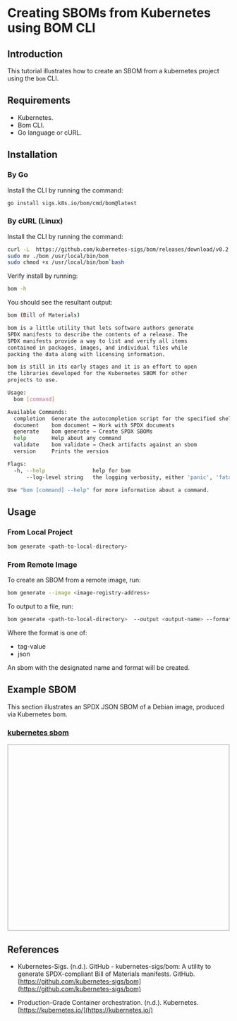 # Creating SBOMs from Kubernetes using BOM CLI

## Introduction

This tutorial illustrates how to create an SBOM from a kubernetes project using the ```bom``` CLI.

## Requirements

* Kubernetes.
* Bom CLI.
* Go language or cURL.

## Installation

### By Go

Install the CLI by running the command:

```bash
go install sigs.k8s.io/bom/cmd/bom@latest
```

### By cURL (Linux)

Install the CLI by running the command:

```bash
curl -L  https://github.com/kubernetes-sigs/bom/releases/download/v0.2.2/bom-linux-amd64  -o bom
sudo mv ./bom /usr/local/bin/bom
sudo chmod +x /usr/local/bin/bom`bash
```

Verify install by running:

```bash
bom -h
```

You should see the resultant output:

```bash
bom (Bill of Materials)

bom is a little utility that lets software authors generate
SPDX manifests to describe the contents of a release. The
SPDX manifests provide a way to list and verify all items
contained in packages, images, and individual files while
packing the data along with licensing information.

bom is still in its early stages and it is an effort to open
the libraries developed for the Kubernetes SBOM for other
projects to use.

Usage:
  bom [command]

Available Commands:
  completion  Generate the autocompletion script for the specified shell
  document    bom document → Work with SPDX documents
  generate    bom generate → Create SPDX SBOMs
  help        Help about any command
  validate    bom validate → Check artifacts against an sbom
  version     Prints the version

Flags:
  -h, --help               help for bom
      --log-level string   the logging verbosity, either 'panic', 'fatal', 'error', 'warning', 'info', 'debug', 'trace' (default "info")

Use "bom [command] --help" for more information about a command.

```

## Usage

### From Local Project

```bash
bom generate <path-to-local-directory>
```

### From Remote Image

To create an SBOM from a remote image, run:

```bash
bom generate --image <image-registry-address>
```

To output to a file, run:

```bash
bom generate <path-to-local-directory>  --output <output-name> --format <sbom-format>
```

Where the format is one of:

* tag-value
* json

An sbom with the designated name and format will be created.

## Example SBOM

This section illustrates an SPDX JSON SBOM of a Debian image, produced via Kubernetes bom.

<html lang="en">
<head>
    <meta charset="UTF-8">
    <meta name="viewport" content="width=device-width, initial-scale=1.0">
    <title>Pretty JSON Display</title>
    <style>
        #json-container {
            height: 400px; /* Set a fixed height */
            overflow-y: auto; /* Enable vertical scrolling */
            border: 2px solid #ccc; /* Optional: add a border for visibility */
            padding: 10px;
        }
        #xml-container {
            height: 400px; /* Set a fixed height */
            overflow-y: auto; /* Enable vertical scrolling */
            border: 2px solid #ccc; /* Optional: add a border for visibility */
            padding: 10px;
        }
        pre {
            margin: 0;
            white-space: pre-wrap;
            word-wrap: break-word;
        }
    </style>
</head>
<body>
    <h3>
        <a href="./spdx.json">kubernetes sbom</a>
    </h3>
    <div id="json-container">
        <pre id="json-display"></pre>
    </div>
    <script>
        function display_json(url, elementid){
        fetch(url)
            .then(response => response.json())
            .then(data => {
                document.getElementById(elementid).textContent = JSON.stringify(data, null, 2);
            })
            .catch(error => console.error('Error fetching JSON:', error));
        }
        function display_xml(url, elementid){
        fetch(url)
            .then(response => response.text())
            .then(data => {
                document.getElementById(elementid).textContent = data;
            })
            .catch(error => console.error('Error fetching JSON:', error));
        }
    display_json('./spdx.json', 'json-display');
    </script>
</body>
</html>


## References

* Kubernetes-Sigs. (n.d.). GitHub - kubernetes-sigs/bom: A utility to generate SPDX-compliant Bill of Materials manifests. GitHub. [https://github.com/kubernetes-sigs/bom](https://github.com/kubernetes-sigs/bom)

* Production-Grade Container orchestration. (n.d.). Kubernetes. [https://kubernetes.io/](https://kubernetes.io/)